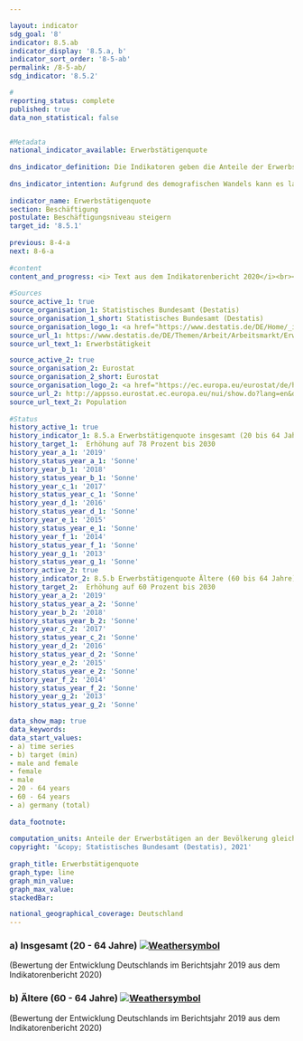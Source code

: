 ```yaml
---

layout: indicator    
sdg_goal: '8'    
indicator: 8.5.ab    
indicator_display: '8.5.a, b'    
indicator_sort_order: '8-5-ab'    
permalink: /8-5-ab/    
sdg_indicator: '8.5.2'    

#    
reporting_status: complete    
published: true    
data_non_statistical: false    


#Metadata    
national_indicator_available: Erwerbstätigenquote    
    
dns_indicator_definition: Die Indikatoren geben die Anteile der Erwerbstätigen im Alter zwischen 20 und 64 Jahren (8.5.a) und im Alter zwischen 60 und 64 Jahren (8.5.b) jeweils gemessen an der Gesamtbevölkerung derselben Altersklasse an.    
    
dns_indicator_intention: Aufgrund des demografischen Wandels kann es langfristig zu einem Mangel an Fachkräften in Deutschland kommen. Gleichzeitig droht eine zunehmende Unterfinanzierung der sozialen Sicherungssysteme. Das vorhandene Arbeitskräftepotenzial ist daher künftig besser auszuschöpfen. Die Erwerbstätigenquote, das heißt der Anteil der Erwerbstätigen an der Bevölkerung im erwerbsfähigen Alter (20- bis 64-Jährige), soll bis zum Jahr 2030 auf 78&nbsp;% erhöht werden. Außerdem ist es das Ziel der Bundesregierung, dass bis 2030 die Erwerbstätigenquote der Älteren (60- bis 64-Jährige) 60&nbsp;% beträgt.    
    
indicator_name: Erwerbstätigenquote    
section: Beschäftigung    
postulate: Beschäftigungsniveau steigern    
target_id: '8.5.1'    
    
previous: 8-4-a    
next: 8-6-a    
    
#content    
content_and_progress: <i> Text aus dem Indikatorenbericht 2020</i><br><br>Datenquelle der Indikatoren ist die EU-Arbeitskräfteerhebung, die in Deutschland in den Mikrozensus integriert ist. Die Arbeitskräfteerhebung findet unterjährig statt und wird von der europäischen Statistikbehörde Eurostat zunächst zu Quartalsergebnissen zusammengefasst und anschließend zu Jahresdurchschnittswerten verdichtet. Sie deckt die in privaten Haushalten lebende Bevölkerung ab, schließt jedoch Personen in Gemeinschaftsunterkünften aus. Die im Rahmen der Arbeitskräfteerhebung betrachtete erwerbstätige Bevölkerung besteht aus Personen ab 15 Jahren, die während der Referenzwoche mindestens eine Stunde eine Tätigkeit gegen Entgelt ausgeübt haben oder als unbezahlt mithelfender Familienangehöriger tätig waren. Eingeschlossen sind auch Personen, die nur vorübergehend nicht gearbeitet haben, weil sie zum Beispiel wegen Urlaub oder Krankheit abwesend waren.<br><br>Weiterhin ist zu berücksichtigen, dass seit dem Berichtsjahr 2005 für die Erwerbstätigenquoten Jahresdurchschnittsergebnisse verwendet werden. In den Jahren davor basierten die Berechnungen auf einer festen Berichtswoche pro Jahr. Ab 2011 erfolgten eine Neugestaltung der Frageführung zur besseren Erfassung der Erwerbstätigkeit sowie die Anpassung des Hochrechnungsfaktors anhand der Bevölkerungsfortschreibung auf Basis des Zensus 2011. Die Auswahlgrundlage der Stichprobe wurde ab Berichtsjahr 2016 auf Basis des Zensus 2011 aktualisiert.<br><br>Die Erwerbstätigenquote insgesamt (20- bis 64-Jährige) stieg von 68,7&nbsp;% im Jahr 2000 um 11,9 Prozentpunkte auf 80,6&nbsp;% im Jahr 2019, sodass der Zielwert von 78,0&nbsp;% für 2030 bereits jetzt erreicht ist.<br><br>Die Erwerbstätigenquote bei den Älteren (60- bis 64-Jährige) nahm von 19,6&nbsp;% im Jahr 2000 um 42,2 Prozentpunkte auf 61,8&nbsp;% im Jahr 2019 zu. Die Quote der Männer in dieser Altersgruppe hatte sich dabei um 39,4 Prozentpunkte auf 66,6&nbsp;% mehr als verdoppelt. Die Quote der Frauen verfünffachte sich sogar fast auf 57,1&nbsp;%. Damit wurde der angestrebte Anteil von 60&nbsp;% bei Älteren ebenfalls vor der in der Deutschen Nachhaltigkeitsstrategie gesetzten Frist erreicht.<br><br>Die Erwerbstätigenquoten von Frauen und Männern insgesamt entwickelten sich seit 2000 in dieselbe Richtung, jedoch in unterschiedlichem Umfang. Die Quote stieg bei den 20- bis 64-jährigen Männern im betrachteten Zeitraum um 8,1 Prozentpunkte auf 84,6&nbsp;%, bei den Frauen dagegen um 15,9 Prozentpunkte auf 76,6&nbsp;% und damit deutlich stärker, aber auch von einem niedrigeren Niveau aus. Bei einer Bewertung des Anstiegs der Erwerbstätigenquote der Frauen ist zu berücksichtigen, dass die Erhöhung der Quote mit einer Zunahme der Teilzeitbeschäftigung einherging. Im Jahr 2000 waren 61,5&nbsp;% der Frauen in Vollzeit und 38,5&nbsp;% in Teilzeit tätig. Im Jahr 2019 lagen die Anteile bei 52,9&nbsp;% in Vollzeit und 47,1&nbsp;% in Teilzeit. Im Vergleich reduzierte sich der Anteil der Männer, die in Vollzeit tätig sind, von 95,7&nbsp;% (2000) auf 90,5&nbsp;% (2019).<br><br>Bei einer Differenzierung der Erwerbstätigenquote nach Altersgruppen zeigen sich unterschiedliche Tendenzen. Bei der Gruppe der 20- bis 24-Jährigen erhöhte sich die Quote von 2000 bis 2019 um 2,5 Prozentpunkte auf 67,3&nbsp;%. Das gegenüber den 25- bis 59-Jährigen niedrigere Niveau hängt auch mit den durchschnittlichen Ausbildungszeiten in Schule und Universität zusammen, wodurch sich der Eintritt in das Berufsleben verschiebt. Bei den 25- bis 59-Jährigen ist hingegen ein Anstieg der Erwerbstätigenquote auf 84,8&nbsp;% (+8,6 Prozentpunkte im Vergleich zu 2000) bis zum Jahr 2019 zu beobachten.    
    
#Sources    
source_active_1: true                    
source_organisation_1: Statistisches Bundesamt (Destatis)                    
source_organisation_1_short: Statistisches Bundesamt (Destatis)                    
source_organisation_logo_1: <a href="https://www.destatis.de/DE/Home/_inhalt.html"><img src="https://g205sdgs.github.io/sdg-indicators/public/logos/destatis.png" alt=" Statistisches Bundesamt (Destatis)" title="Klicken Sie hier um zu der Homepage der Organisation zu gelangen" /></a>                    
source_url_1: https://www.destatis.de/DE/Themen/Arbeit/Arbeitsmarkt/Erwerbstaetigkeit/_inhalt.html                        
source_url_text_1: Erwerbstätigkeit                        

source_active_2: true                    
source_organisation_2: Eurostat                    
source_organisation_2_short: Eurostat                    
source_organisation_logo_2: <a href="https://ec.europa.eu/eurostat/de/home"><img src="https://g205sdgs.github.io/sdg-indicators/public/logos/eurostat.png" alt=" Eurostat" title="Klicken Sie hier um zu der Homepage der Organisation zu gelangen" /></a>                    
source_url_2: http://appsso.eurostat.ec.europa.eu/nui/show.do?lang=en&dataset=lfsa_pganws                        
source_url_text_2: Population                        
    
#Status    
history_active_1: true
history_indicator_1: 8.5.a Erwerbstätigenquote insgesamt (20 bis 64 Jahre)
history_target_1:  Erhöhung auf 78 Prozent bis 2030
history_year_a_1: '2019'                            
history_status_year_a_1: 'Sonne'
history_year_b_1: '2018'                            
history_status_year_b_1: 'Sonne'
history_year_c_1: '2017'                            
history_status_year_c_1: 'Sonne'
history_year_d_1: '2016'                            
history_status_year_d_1: 'Sonne'
history_year_e_1: '2015'                            
history_status_year_e_1: 'Sonne'
history_year_f_1: '2014'                            
history_status_year_f_1: 'Sonne'
history_year_g_1: '2013'                            
history_status_year_g_1: 'Sonne'
history_active_2: true
history_indicator_2: 8.5.b Erwerbstätigenquote Ältere (60 bis 64 Jahre)
history_target_2:  Erhöhung auf 60 Prozent bis 2030
history_year_a_2: '2019'                            
history_status_year_a_2: 'Sonne'
history_year_b_2: '2018'                            
history_status_year_b_2: 'Sonne'
history_year_c_2: '2017'                            
history_status_year_c_2: 'Sonne'
history_year_d_2: '2016'                            
history_status_year_d_2: 'Sonne'
history_year_e_2: '2015'                            
history_status_year_e_2: 'Sonne'
history_year_f_2: '2014'                            
history_status_year_f_2: 'Sonne'
history_year_g_2: '2013'                            
history_status_year_g_2: 'Sonne'    

data_show_map: true    
data_keywords:    
data_start_values:     
- a) time series
- b) target (min)
- male and female
- female
- male
- 20 - 64 years
- 60 - 64 years
- a) germany (total)
    
data_footnote:     
    
computation_units: Anteile der Erwerbstätigen an der Bevölkerung gleichen Alters, in&nbsp;%    
copyright: '&copy; Statistisches Bundesamt (Destatis), 2021'
    
graph_title: Erwerbstätigenquote    
graph_type: line    
graph_min_value:     
graph_max_value:     
stackedBar:    

national_geographical_coverage: Deutschland    
---    
```

<div>
  <div class="my-header">
    <h3>a) Insgesamt (20 - 64 Jahre)
      <a href="https://sustainabledevelopment-deutschland.github.io/status/"><img src="https://g205sdgs.github.io/sdg-indicators/public/Wettersymbole/Sonne.png" title="Bei Fortsetzung der Entwicklung beträgt die Abweichung vom Zielwert weniger als 5&nbsp;% der Differenz zwischen Zielwert und aktuellem Wert" alt="Weathersymbol" />
      </a>
    </h3>
  </div>
  <div class="my-header-note">
    <span> (Bewertung der Entwicklung Deutschlands im Berichtsjahr 2019 aus dem Indikatorenbericht 2020)</span>
  </div>
</div>
<div>
  <div class="my-header">
    <h3>b) Ältere (60 - 64 Jahre)
      <a href="https://sustainabledevelopment-deutschland.github.io/status/"><img src="https://g205sdgs.github.io/sdg-indicators/public/Wettersymbole/Sonne.png" title="Bei Fortsetzung der Entwicklung beträgt die Abweichung vom Zielwert weniger als 5&nbsp;% der Differenz zwischen Zielwert und aktuellem Wert" alt="Weathersymbol" />
      </a>
    </h3>
  </div>
  <div class="my-header-note">
    <span> (Bewertung der Entwicklung Deutschlands im Berichtsjahr 2019 aus dem Indikatorenbericht 2020)</span>
  </div>
</div>
